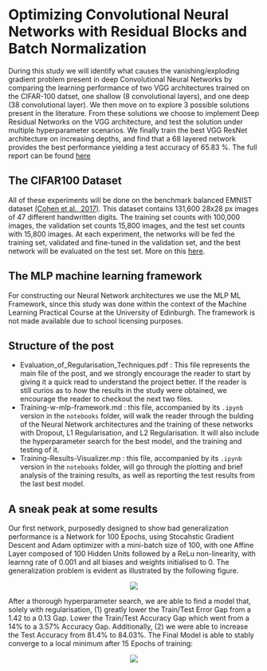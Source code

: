 # Optimizing Convolutional Neural Networks with Residual Blocks and Batch Normalization
During this study we will identify what causes the vanishing/exploding gradient problem present in deep Convolutional Neural Networks by comparing the learning performance of two VGG architectures trained on the CIFAR-100 datset, one shallow (8 convolutional layers), and one deep (38 convolutional layer). We then move on to explore 3 possible solutions present in the literature. From these solutions we choose to implement Deep Residual Networks on the VGG architecture, and test the solution under multiple hyperparameter scenarios. We finally train the best VGG ResNet architecture on increasing depths, and find that a 68 layered network provides the best performance yielding a test accuracy of 65.83 %. The full report can be found [here]()

## The CIFAR100 Dataset
All of these experiments will be done on the benchmark balanced EMNIST dataset [(Cohen et al., 2017)](https://arxiv.org/pdf/1702.05373.pdf). This dataset contains 131,600 28x28 px images of 47 different handwritten digits. The training set counts with 100,000 images, the validation set counts 15,800 images, and the test set counts with 15,800 images. At each experiment, the networks will be fed the training set, validated and fine-tuned in the validation set, and the best network will be evaluated on the test set. More on this [here](https://www.nist.gov/itl/products-and-services/emnist-dataset).

## The MLP machine learning framework
For constructing our Neural Network architectures we use the MLP ML Framework, since this study was done within the context of the Machine Learning Practical Course at the University of Edinburgh. The framework is not made available due to school licensing purposes.

## Structure of the post
  - Evaluation_of_Regularisation_Techniques.pdf : This file represents the main file of the post, and we strongly encourage the reader to start by giving it a quick read to understand the project better. If the reader is still curios as to _how_ the results in the study were obtained, we encourage the reader to checkout the next two files.
  - Training-w-mlp-framework.md : this file, accompanied by its ```.ipynb``` version in the ```notebooks``` folder, will walk the reader through the bulding of the Neural Network architectures and the training of these networks with Dropout, L1 Regularisation, and L2 Regularisation. It will also include the hyperparameter search for the best model, and the training and testing of it.
  - Training-Results-Visualizer.mp : this file, accompanied by its ```.ipynb``` version in the ```notebooks``` folder, will go through the plotting and brief analysis of the training results, as well as reporting the test results from the last best model.
 
 ## A sneak peak at some results
Our first network, purposedly designed to show bad generalization performance is a Network for 100 Epochs, using Stocahstic Gradient Descent and Adam optimizer with a mini-batch size of 100, with one Affine Layer composed of 100 Hidden Units followed by a ReLu non-linearity, with learnng rate of 0.001 and all biases and weights initialised to 0. The generalization problem is evident as illustrated by the following figure.

<p align="center">
<img  src="Training-Results-Visualizer_files/Training-Results-Visualizer_8_0.png">
</p>

After a thorough hyperparameter search, we are able to find a model that, solely with regularisation, (1) greatly lower the Train/Test Error Gap from a 1.42 to a 0.13 Gap. Lower the Train/Test Accuracy Gap which went from a 14% to a 3.57% Accuracy Gap. Additionally, (2) we were able to increase the Test Accuracy from 81.4% to 84.03%. The Final Model is able to stably converge to a local minimum after 15 Epochs of training:

<p align="center">
<img  src="Training-Results-Visualizer_files/Training-Results-Visualizer_74_0.png">
</p>



